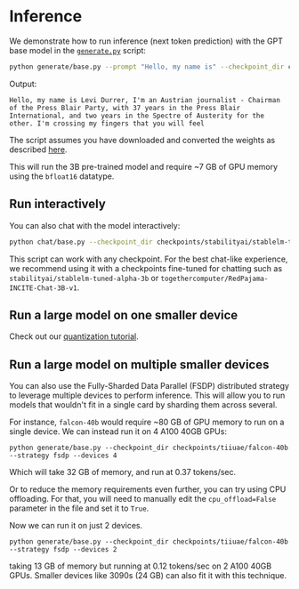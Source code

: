 # Inference

We demonstrate how to run inference (next token prediction) with the GPT base model in the [`generate.py`](generate.py) script:

```bash
python generate/base.py --prompt "Hello, my name is" --checkpoint_dir checkpoints/stabilityai/stablelm-base-alpha-3b
```

Output:

```text
Hello, my name is Levi Durrer, I'm an Austrian journalist - Chairman of the Press Blair Party, with 37 years in the Press Blair International, and two years in the Spectre of Austerity for the other. I'm crossing my fingers that you will feel
```

The script assumes you have downloaded and converted the weights as described [here](download_stablelm.md).

This will run the 3B pre-trained model and require ~7 GB of GPU memory using the `bfloat16` datatype.

## Run interactively

You can also chat with the model interactively:

```bash
python chat/base.py --checkpoint_dir checkpoints/stabilityai/stablelm-tuned-alpha-3b
```

This script can work with any checkpoint. For the best chat-like experience, we recommend using it with a checkpoints
fine-tuned for chatting such as `stabilityai/stablelm-tuned-alpha-3b` or `togethercomputer/RedPajama-INCITE-Chat-3B-v1`.

## Run a large model on one smaller device

Check out our [quantization tutorial](quantize.md).

## Run a large model on multiple smaller devices

You can also use the Fully-Sharded Data Parallel (FSDP) distributed strategy to leverage multiple devices to perform inference. This will allow you to run models that wouldn't fit in a single card by sharding them across several.

For instance, `falcon-40b` would require ~80 GB of GPU memory to run on a single device. We can instead run it on 4 A100 40GB GPUs:

```shell
python generate/base.py --checkpoint_dir checkpoints/tiiuae/falcon-40b --strategy fsdp --devices 4
```

Which will take 32 GB of memory, and run at 0.37 tokens/sec.

Or to reduce the memory requirements even further, you can try using CPU offloading. For that, you will need to manually edit the `cpu_offload=False` parameter in the file and set it to `True`.

Now we can run it on just 2 devices.

```shell
python generate/base.py --checkpoint_dir checkpoints/tiiuae/falcon-40b --strategy fsdp --devices 2
```

taking 13 GB of memory but running at 0.12 tokens/sec on 2 A100 40GB GPUs.
Smaller devices like 3090s (24 GB) can also fit it with this technique.
